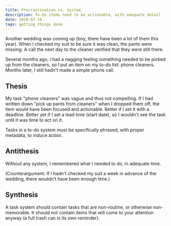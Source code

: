 ```yaml
---
title: Procrastination vs. System
description: To-do items need to be actionable, with adequate detail
date: 2010-07-10
tags: getting things done
---
```


Another wedding was coming up (boy, there have been a lot of them this year).  When I checked my suit to be sure it was clean, the pants were missing.  A call the next day to the cleaner verified that they were still there.

Several months ago, I had a nagging feeling something needed to be picked up from the cleaners, so I put an item on my to-do list: phone cleaners.  Months later, I still hadn't made a simple phone call.

## Thesis

My task "phone cleaners" was vague and thus not compelling.  If I had written down "pick up pants from cleaners" when I dropped them off, the item would have been focused and actionable.  Better if I set it with a deadline.  Better yet if I set a lead time (start date), so I wouldn't see the task until it was time to act on it.

Tasks in a to-do system must be specifically phrased, with proper metadata, to induce action.


## Antithesis

Without any system, I remembered what I needed to do, in adequate time.

(Counterargument: If I hadn't checked my suit a week in advance of the wedding, there wouldn't have been enough time.)


## Synthesis

A task system should contain tasks that are non-routine, or otherwise non-memorable.  It should not contain items that will come to your attention anyway (a full trash can is its own reminder).
